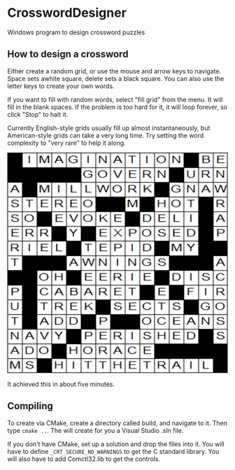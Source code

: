 # CrosswordDesigner
Windows program to design crossword puzzles

## How to design a crossword

Either create a random grid, or use the mouse and arrow keys to navigate.
Space sets awhite square, delete sets a black square. You can also use
the letter keys to create your own words. 

If you want to fill with random words, select "fill grid" from the menu.
It will fill in the blank spaces. If the problem is too hard for it,
it will loop forever, so click "Stop" to halt it.

Currently English-style grids usually fill up almost instantaneously,
but American-style grids can take a very long time. Try setting the word
complexity to "very rare" to help it along.

![Filled crossword grid](images/AmericanGrid.png)

It achieved this in about five minutes. 

## Compiling
To create via CMake, create a directory called build, and navigate to it.
Then type `cmake ..`. The will create for you a Visual Studio .sln
file.

If you don't have CMake, set up a solution and drop the files into it.
You will have to define `_CRT_SECURE_NO_WARNINGS` to get the C standard
library. You will also have to add Comctl32.lib to get the controls.



